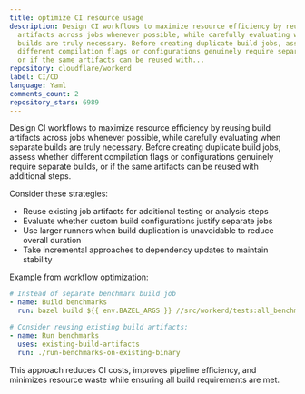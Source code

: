 ```yaml
---
title: optimize CI resource usage
description: Design CI workflows to maximize resource efficiency by reusing build
  artifacts across jobs whenever possible, while carefully evaluating when separate
  builds are truly necessary. Before creating duplicate build jobs, assess whether
  different compilation flags or configurations genuinely require separate builds,
  or if the same artifacts can be reused with...
repository: cloudflare/workerd
label: CI/CD
language: Yaml
comments_count: 2
repository_stars: 6989
---
```


Design CI workflows to maximize resource efficiency by reusing build artifacts across jobs whenever possible, while carefully evaluating when separate builds are truly necessary. Before creating duplicate build jobs, assess whether different compilation flags or configurations genuinely require separate builds, or if the same artifacts can be reused with additional steps.

Consider these strategies:
- Reuse existing job artifacts for additional testing or analysis steps
- Evaluate whether custom build configurations justify separate jobs
- Use larger runners when build duplication is unavoidable to reduce overall duration
- Take incremental approaches to dependency updates to maintain stability

Example from workflow optimization:
```yaml
# Instead of separate benchmark build job
- name: Build benchmarks  
  run: bazel build ${{ env.BAZEL_ARGS }} //src/workerd/tests:all_benchmarks

# Consider reusing existing build artifacts:
- name: Run benchmarks
  uses: existing-build-artifacts
  run: ./run-benchmarks-on-existing-binary
```

This approach reduces CI costs, improves pipeline efficiency, and minimizes resource waste while ensuring all build requirements are met.